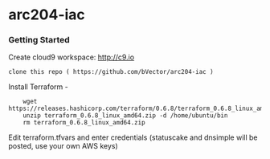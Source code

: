 # arc204-iac

### Getting Started

Create cloud9 workspace: http://c9.io

    clone this repo ( https://github.com/bVector/arc204-iac )
  
Install Terraform - 

```
    wget https://releases.hashicorp.com/terraform/0.6.8/terraform_0.6.8_linux_amd64.zip
    unzip terraform_0.6.8_linux_amd64.zip -d /home/ubuntu/bin
    rm terraform_0.6.8_linux_amd64.zip
```
  
Edit terraform.tfvars and enter credentials (statuscake and dnsimple will be posted, use your own AWS keys)
